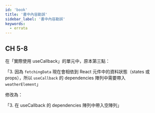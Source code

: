 ```yaml
---
id: 'book'
title: '書中內容勘誤'
sidebar_label: '書中內容勘誤'
keywords:
  - errata
---
```


## CH 5-8

在「實際使用 useCallback」的單元中，原本第三點：

「3. 因為 `fetchingData` 現在會相依到 React 元件中的資料狀態（states 或 props），所以 `useCallback` 的 dependencies 陣列中需要帶入 `weatherElement`」

修改為：

「3. 在 useCallback 的 dependencies 陣列中帶入空陣列」
